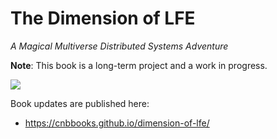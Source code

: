 # The Dimension of LFE

*A Magical Multiverse Distributed Systems Adventure*

**Note**: This book is a long-term project and a work in progress.

[![][cover]][cover-large]

Book updates are published here:

* https://cnbbooks.github.io/dimension-of-lfe/


<!-- Named page links below: /-->

[cover]: src/images/cover.jpg
[cover-large]: src/images/cover-large.jpg
